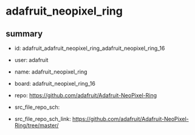 # adafruit_neopixel_ring
 
## summary 
* id: adafruit_adafruit_neopixel_ring_adafruit_neopixel_ring_16
* user: adafruit
* name: adafruit_neopixel_ring
* board: adafruit_neopixel_ring_16
* repo: https://github.com/adafruit/Adafruit-NeoPixel-Ring



* src_file_repo_sch: 
* src_file_repo_sch_link: https://github.com/adafruit/Adafruit-NeoPixel-Ring/tree/master/






